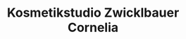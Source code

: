 ---
title: "Kosmetikstudio Zwicklbauer Cornelia"
url: /bad-fuessing/kosmetikstudio-zwicklbauer-cornelia/
shop: Kosmetik
---